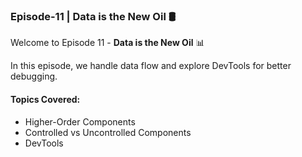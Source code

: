 ### Episode-11 | Data is the New Oil 🛢️

Welcome to Episode 11 - **Data is the New Oil** 📊

In this episode, we handle data flow and explore DevTools for better debugging.

#### Topics Covered:
- Higher-Order Components
- Controlled vs Uncontrolled Components
- DevTools

